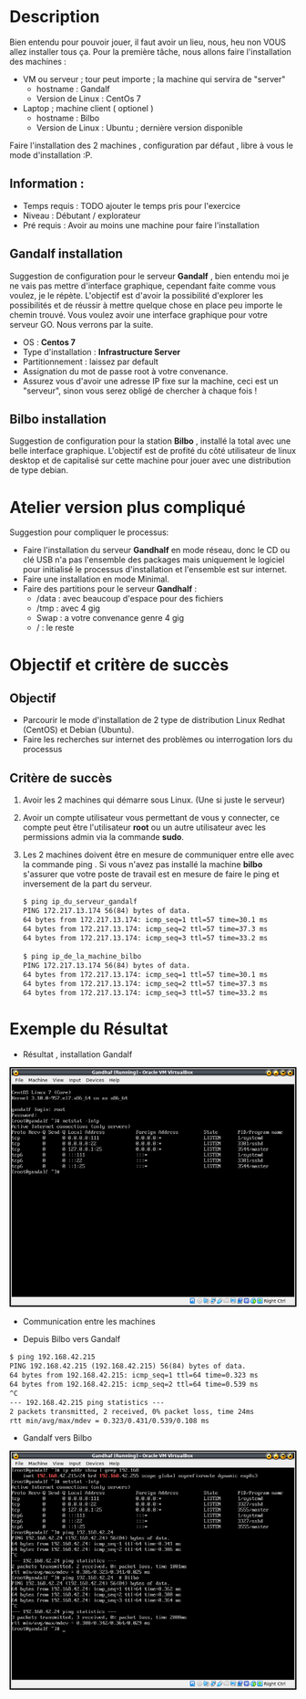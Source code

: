 
# Description 

Bien entendu pour pouvoir jouer, il faut avoir un lieu, nous, heu non VOUS allez installer tous ça.
Pour la première tâche, nous allons faire l'installation des machines :

* VM ou serveur ; tour peut importe ; la machine qui servira de "server" 
    * hostname : Gandalf
    * Version de Linux : CentOs 7
* Laptop ; machine client ( optionel ) 
    * hostname : Bilbo
    * Version de Linux : Ubuntu ; dernière version disponible


Faire l'installation des 2 machines , configuration par défaut , libre à vous le mode d'installation :P. 

## Information :

* Temps requis : TODO ajouter le temps pris pour l'exercice
* Niveau : Débutant / explorateur 
* Pré requis : Avoir au moins une machine pour faire l'installation 

## Gandalf installation

Suggestion de configuration pour le serveur **Gandalf** , bien entendu moi je ne vais pas mettre d'interface graphique, cependant faite comme vous voulez, je le répète. L'objectif est d'avoir la possibilité d'explorer les possibilités et de réussir à mettre quelque chose en place peu importe le chemin trouvé. Vous voulez avoir une interface graphique pour votre serveur GO. Nous verrons par la suite.

* OS : **Centos 7**
* Type d'installation : **Infrastructure Server**
* Partitionnement : laissez par default
* Assignation du mot de passe root à votre convenance. 
* Assurez vous d'avoir une adresse IP fixe sur la machine, ceci est un "serveur", sinon vous serez obligé de chercher à chaque fois !

## Bilbo installation

Suggestion de configuration pour la station **Bilbo** , installé la total avec une belle interface graphique. L'objectif est de profité du côté utilisateur de linux desktop et de capitalisé sur cette machine pour jouer avec une distribution de type debian.


# Atelier version plus compliqué 

Suggestion pour compliquer le processus: 

* Faire l'installation du serveur **Gandhalf** en mode réseau, donc le CD ou clé USB n'a pas l'ensemble des packages mais uniquement le logiciel pour initialisé le processus d'installation et l'ensemble est sur internet.
* Faire une installation en mode Minimal.
* Faire des partitions pour le serveur **Gandhalf** : 
    * /data : avec beaucoup d'espace pour des fichiers
    * /tmp : avec 4 gig 
    * Swap : a votre convenance genre 4 gig
    * / : le reste 


# Objectif et critère de succès 

## Objectif 

* Parcourir le mode d'installation de 2 type de distribution Linux Redhat (CentOS) et Debian (Ubuntu).
* Faire les recherches sur internet des problèmes ou interrogation lors du processus 

## Critère de succès 

1. Avoir les 2 machines qui démarre sous Linux. (Une si juste le serveur)
2. Avoir un compte utilisateur vous permettant de vous y connecter, ce compte peut être l'utilisateur **root** ou un autre utilisateur avec les permissions admin via la commande **sudo**. 
3. Les 2 machines doivent être en mesure de communiquer entre elle avec la commande ping . Si vous n'avez pas installé la machine **bilbo** s'assurer que votre poste de travail est en mesure de faire le ping et inversement de la part du serveur.

    ```
    $ ping ip_du_serveur_gandalf
    PING 172.217.13.174 56(84) bytes of data.
    64 bytes from 172.217.13.174: icmp_seq=1 ttl=57 time=30.1 ms
    64 bytes from 172.217.13.174: icmp_seq=2 ttl=57 time=37.3 ms
    64 bytes from 172.217.13.174: icmp_seq=3 ttl=57 time=33.2 ms

    $ ping ip_de_la_machine_bilbo
    PING 172.217.13.174 56(84) bytes of data.
    64 bytes from 172.217.13.174: icmp_seq=1 ttl=57 time=30.1 ms
    64 bytes from 172.217.13.174: icmp_seq=2 ttl=57 time=37.3 ms
    64 bytes from 172.217.13.174: icmp_seq=3 ttl=57 time=33.2 ms
    ```


# Exemple du Résultat 

* Résultat , installation Gandalf

![](./01-imgs/T_03-resultat.png)

* Communication entre les machines 

* Depuis Bilbo vers Gandalf

```
$ ping 192.168.42.215
PING 192.168.42.215 (192.168.42.215) 56(84) bytes of data.
64 bytes from 192.168.42.215: icmp_seq=1 ttl=64 time=0.323 ms
64 bytes from 192.168.42.215: icmp_seq=2 ttl=64 time=0.539 ms
^C
--- 192.168.42.215 ping statistics ---
2 packets transmitted, 2 received, 0% packet loss, time 24ms
rtt min/avg/max/mdev = 0.323/0.431/0.539/0.108 ms

```

* Gandalf vers Bilbo

![](./01-imgs/R_01-ping-vers-bilbo.png)



